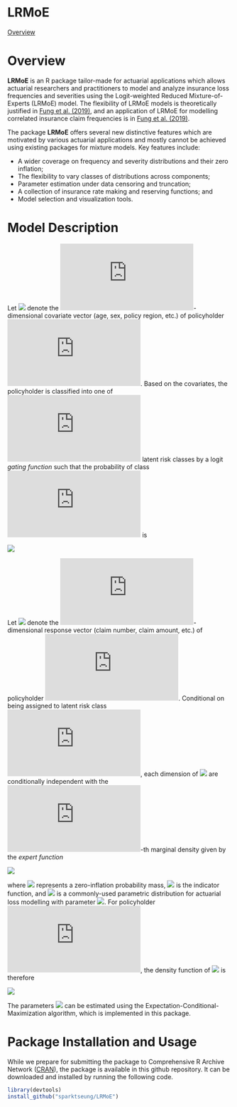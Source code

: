 # LRMoE

[Overview](#overview)

# Overview 

**LRMoE** is an R package tailor-made for actuarial applications which allows actuarial researchers and practitioners to model and analyze insurance loss frequencies and severities using the Logit-weighted Reduced Mixture-of-Experts (LRMoE) model. The flexibility of LRMoE models is theoretically justified in [Fung et al. (2019)](https://www.sciencedirect.com/science/article/pii/S0167668719303956), and an application of LRMoE for modelling correlated insurance claim frequencies is in [Fung et al. (2019)](https://www.cambridge.org/core/journals/astin-bulletin-journal-of-the-iaa/article/class-of-mixture-of-experts-models-for-general-insurance-application-to-correlated-claim-frequencies/E9FCCAD03E68C3908008448B806BAF8E).

The package **LRMoE** offers several new distinctive features which are motivated by various actuarial applications and mostly cannot be achieved using existing packages for mixture models. Key features include:
* A wider coverage on frequency and severity distributions and their zero inflation;
* The flexibility to vary classes of distributions across components;
* Parameter estimation under data censoring and truncation;
* A collection of insurance rate making and reserving functions; and
* Model selection and visualization tools.

# Model Description

Let ![](https://latex.codecogs.com/svg.latex?x_{i}) denote the ![](https://latex.codecogs.com/svg.latex?(P+1))-dimensional covariate vector (age, sex, policy region, etc.) of policyholder ![](https://latex.codecogs.com/svg.latex?i). Based on the covariates, the policyholder is classified into one of ![](https://latex.codecogs.com/svg.latex?g) latent risk classes by a logit *gating function* such that the probability of class ![](https://latex.codecogs.com/svg.latex?j) is

![](https://latex.codecogs.com/svg.latex?\pi_{j}(x_{i};&space;\alpha)&space;=&space;\frac{\exp(\alpha_j^T&space;x_i)}{\sum_{j^\prime&space;=&space;i}^{g}\exp(\alpha_{j^\prime}^T&space;x_i)}.)

Let ![](https://latex.codecogs.com/svg.latex?y_{i}) denote the ![](https://latex.codecogs.com/svg.latex?D)-dimensional response vector (claim number, claim amount, etc.) of policyholder ![](https://latex.codecogs.com/svg.latex?i). Conditional on being assigned to latent risk class ![](https://latex.codecogs.com/svg.latex?j), each dimension of ![](https://latex.codecogs.com/svg.latex?y_{i}) are conditionally independent with the ![](https://latex.codecogs.com/svg.latex?d)-th marginal density given by the *expert function*

![](https://latex.codecogs.com/svg.latex?g_{jd}&space;=&space;\delta_{jd}I_{\{y_{id}&space;=&space;0\}}&space;&plus;&space;(1-\delta_{jd})f_{jd}(y_{id};&space;\psi_{jd}))

where ![](https://latex.codecogs.com/svg.latex?\delta_{jd}) represents a zero-inflation probability mass, ![](https://latex.codecogs.com/svg.latex?I_{y_{jd}=0}) is the indicator function, and ![](https://latex.codecogs.com/svg.latex?f_{jd}) is a commonly-used parametric distribution for actuarial loss modelling with parameter ![](https://latex.codecogs.com/svg.latex?\psi_{jd}). For policyholder ![](https://latex.codecogs.com/svg.latex?i), the density function of ![](https://latex.codecogs.com/svg.latex?y_{i}) is therefore

![](https://latex.codecogs.com/svg.latex?f(y_{i};&space;x_{i},&space;\alpha,&space;\delta,&space;\Psi)&space;=&space;\sum_{j=1}^{g}&space;\pi_{j}(x_{i};&space;\alpha)\prod_{d=1}^{D}g_{jd}(y_{jd};&space;\delta_{jd},&space;\psi_{jd}).)

The parameters ![](https://latex.codecogs.com/svg.latex?(\alpha,&space;\delta,&space;\Psi)) can be estimated using the Expectation-Conditional-Maximization algorithm, which is implemented in this package.

# Package Installation and Usage

While we prepare for submitting the package to Comprehensive R Archive Network ([CRAN](https://cran.r-project.org/)), the package is available in this github repository. It can be downloaded and installed by running the following code.

```R
library(devtools)
install_github("sparktseung/LRMoE")
```


